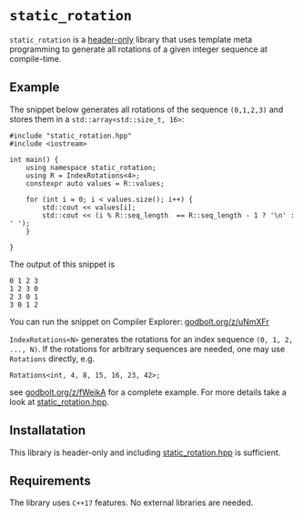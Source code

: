# `static_rotation`
`static_rotation` is a [header-only](static_rotation.hpp) library that uses template meta programming to generate all rotations of a given integer sequence at compile-time. 

## Example
The snippet below generates all rotations of the sequence `(0,1,2,3)` and stores them in a `std::array<std::size_t, 16>`:
```
#include "static_rotation.hpp"
#include <iostream>

int main() {
    using namespace static_rotation;
    using R = IndexRotations<4>;
    constexpr auto values = R::values;

    for (int i = 0; i < values.size(); i++) {
        std::cout << values[i];
        std::cout << (i % R::seq_length  == R::seq_length - 1 ? '\n' : ' ');
    }

}
```
The output of this snippet is
```
0 1 2 3
1 2 3 0
2 3 0 1
3 0 1 2
```
You can run the snippet on Compiler Explorer: [godbolt.org/z/uNmXFr](https://godbolt.org/z/uNmXFr)

`IndexRotations<N>` generates the rotations for an index sequence `(0, 1, 2, ..., N)`. If the rotations for arbitrary sequences are needed, one may use `Rotations` directly, e.g.
```
Rotations<int, 4, 8, 15, 16, 23, 42>;
```
see [godbolt.org/z/fWeikA](https://godbolt.org/z/fWeikA) for a complete example.
For more details take a look at [static_rotation.hpp](static_rotation.hpp).

## Installatation
This library is header-only and including [static_rotation.hpp](static_rotation.hpp) is sufficient.

## Requirements
The library uses `C++17` features. No external libraries are needed.

